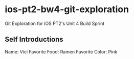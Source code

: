 # ios-pt2-bw4-git-exploration
Git Exploration for iOS PT2's Unit 4 Build Sprint

## Self Introductions

Name: Vici
Favorite Food: Ramen
Favorite Color: Pink



